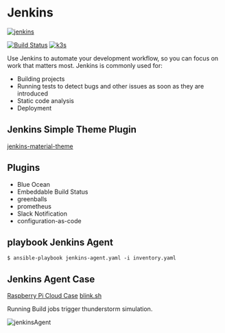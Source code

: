 # Jenkins

[![jenkins](https://www.jenkins.io/sites/default/files/jenkins_logo.png)](https://www.jenkins.io/)


[![Build Status](https://jenkins.tino.sh/buildStatus/icon?job=k8s.jenkins%2Fmaster)](https://jenkins.tino.sh/job/k8s.jenkins/job/master/)
[![k3s](https://img.shields.io/badge/run%20on%20-Raspberry%20Pi-red)](https://github.com/tinoschroeter/k8s.homelab)

Use Jenkins to automate your development workflow, so you can focus on work that matters most. Jenkins is commonly used for:

- Building projects
- Running tests to detect bugs and other issues as soon as they are introduced
- Static code analysis
- Deployment

## Jenkins Simple Theme Plugin

[jenkins-material-theme](https://github.com/afonsof/jenkins-material-theme)

## Plugins

* Blue Ocean
* Embeddable Build Status
* greenballs
* prometheus
* Slack Notification
* configuration-as-code

## playbook Jenkins Agent

```shell
$ ansible-playbook jenkins-agent.yaml -i inventory.yaml
```

## Jenkins Agent Case

[Raspberry Pi Cloud Case](https://www.thingiverse.com/thing:2267702)
[blink.sh](https://github.com/tinoschroeter/k8s.jenkins/blob/master/playbook/templates/blink.sh.j2)

Running Build jobs trigger thunderstorm simulation.

![jenkinsAgent](https://raw.githubusercontent.com/tinoschroeter/k8s.jenkins/master/docs/cloud.gif)
